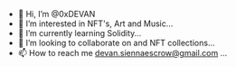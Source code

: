 - 👋 Hi, I’m @0xDEVAN
- 👀 I’m interested in NFT's, Art and Music...
- 🌱 I’m currently learning Solidity...
- 💞️ I’m looking to collaborate on and NFT collections...
- 📫 How to reach me devan.siennaescrow@gmail.com ...

<!---
0xDEVAN/0xDEVAN is a ✨ special ✨ repository because its `README.md` (this file) appears on your GitHub profile.
You can click the Preview link to take a look at your changes.
--->
